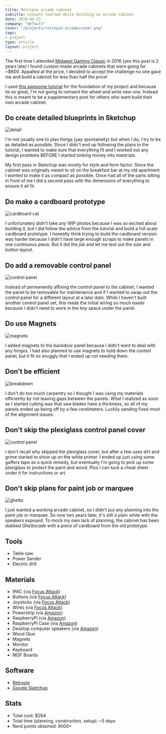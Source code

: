 ```yaml
---
title: Retropie arcade cabinet
subtitle: Lessons learned while building an arcade cabinet
date: 2018-04-23
company: "default"
cover: "/projects/retropie-arcade/cover.png"
tags:
- project
type: article
layout: project
---
```


The first time I attended [Midwest Gaming Classic](https://www.midwestgamingclassic.com/) in 2016 (yes this post is 2 years late) I found custom-made arcade cabinets that were going for ~$600. Appalled at the price, I decided to accept the challenge no one gave me and build a cabinet for less than half the price!

I used [this awesome tutorial](http://www.instructables.com/id/2-Player-Bartop-Arcade-Machine-Powered-by-Pi/) for the foundation of my project and because its so great, I'm not going to reinvent the wheel and write new one. Instead this is meant to be a supplementary post for others who want build their own arcade cabinet.

## Do create detailed blueprints in Sketchup

![detail](detail.png)

I'm not usually one to plan things (yay spontaneity) but when I do, I try to be as detailed as possible. Since I didn't end up following the plans in the tutorial, I wanted to make sure that everything fit and I worked out any design problems BEFORE I started sinking money into materials.

My first pass in Sketchup was mostly for style and form factor. Since the cabinet was originally meant to sit on the breakfast bar at my old apartment I wanted to make it as compact as possible. Once had all of the parts sitting in front of me I did a second pass with the dimensions of everything to ensure it all fit.

## Do make a cardboard prototype

![cardboard cat](https://media.giphy.com/media/2zlSwREmLmiQw/giphy.gif)

I unfortunately didn't take any WIP photos because I was so excited about building it, but I did follow the advice from the tutorial and build a full scale cardboard prototype. I honestly think trying to build the cardboard version was harder because I didn't have large enough scraps to make panels in one continuous piece. But it did the job and let me test out the size and button layout.

## Do add a removable control panel

![control panel](under-control-panel.jpg)

Instead of permanently affixing the control panel to the cabinet, I wanted the panel to be removable for maintenance and if I wanted to swap out the control panel for a different layout at a later date. While I haven't built another control panel yet, this made the initial wiring so much easier because I didn't need to work in the tiny space under the panel.

## Do use Magnets

![magnets](magnets.jpg)

I added magnets to the backdoor panel because I didn't want to deal with any hinges. I had also planned to use magnets to hold down the control panel, but it fit so snuggly that I ended up not needing them.

## Don't be efficient

![breakdown](breakdown.jpg)

I don't do too much carpentry so I thought I was using my materials efficiently by not leaving gaps between the panels. What I realized as soon as I started cutting was that saw blades have a thickness, so all of my panels ended up being off by a few centimeters. Luckily sanding fixed most of the alignment issues.

## Don't skip the plexiglass control panel cover

![control panel](control-panel.jpg)

I don't recall why skipped the plexiglass cover, but after a few uses dirt and grime started to show up on the white primer. I ended up just using some gaffers tape as a quick remedy, but eventually I'm going to pick up some plexiglass to protect the paint and wood. Plus I can tuck a cheat sheet under it for instructions or art.

## Don't skip plans for paint job or marquee

![ghetto](ghetto.jpg)

I just wanted a working arcade cabinet, so I didn't put any planning into the paint job or marquee. So now two years later, it's still a plain white with the speakers exposed. To mock my own lack of planning, the cabinet has been dubbed _Ghettocade_ with a piece of cardboard from the old prototype.

## Tools

* Table saw
* Power Sander
* Electric drill

## Materials

* IPAC (via [Focus Attack](https://www.focusattack.com/ultimarc-i-pac-2-2-player-usb-pushbutton-and-joystick-interface-pcb/))
* Buttons (via [Focus Attack](https://www.focusattack.com/suzo-happ-concave-long-stem-pushbutton-white/))
* Joysticks (via [Focus Attack](https://www.focusattack.com/suzo-happ-8-way-competition-joystick-black/))
* Wires (via [Focus Attack](https://www.focusattack.com/red-16pc-22-awg-wire-with-187-quick-disconnect/))
* Powerstrip (via [Amazon](https://smile.amazon.com/gp/product/B00TP1C1UC/ref=od_aui_detailpages01?ie=UTF8&psc=1))
* RaspberryPi (via [Amazon](https://smile.amazon.com/gp/product/B01C6FFNY4/ref=oh_aui_search_detailpage?ie=UTF8&psc=1))
* RaspberryPi Case (via [Amazon](https://smile.amazon.com/gp/product/B00ONOKPHC/ref=oh_aui_search_detailpage?ie=UTF8&psc=1))
* Desktop computer speakers (via [Amazon](https://smile.amazon.com/gp/product/B00GHY5JAO/ref=oh_aui_search_detailpage?ie=UTF8&psc=1))
* Wood Glue
* Magnets
* Monitor
* Keyboard
* MDF Boards

## Software

* [Retropie](https://retropie.org.uk/)
* [Google Sketchup](https://www.sketchup.com/)

## Stats

* Total cost: $264
* Total time (planning, construction, setup): ~5 days
* Nerd points obtained: 9000+
